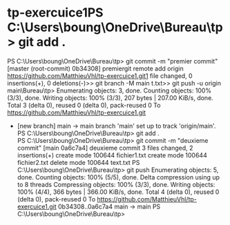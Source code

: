 # tp-exercuice1PS C:\Users\boung\OneDrive\Bureau\tp> git add .
PS C:\Users\boung\OneDrive\Bureau\tp> git commit -m "premier commit"
[master (root-commit) 0b34308] premiergit remote add origin https://github.com/MatthieuVhl/tp-exercuice1.git1 file changed, 0 insertions(+), 0 deletions(-)>>  git branch -M main t.txt>> git push -u origin main\Bureau\tp>
Enumerating objects: 3, done.
Counting objects: 100% (3/3), done.
Writing objects: 100% (3/3), 207 bytes | 207.00 KiB/s, done.
Total 3 (delta 0), reused 0 (delta 0), pack-reused 0
To https://github.com/MatthieuVhl/tp-exercuice1.git
 * [new branch]      main -> main
branch 'main' set up to track 'origin/main'.
PS C:\Users\boung\OneDrive\Bureau\tp> git add .  
PS C:\Users\boung\OneDrive\Bureau\tp> git commit -m "deuxieme commit" 
[main 0a6c7a4] deuxieme commit
 3 files changed, 2 insertions(+)
 create mode 100644 fichier1.txt
 create mode 100644 fichier2.txt
 delete mode 100644 text.txt
PS C:\Users\boung\OneDrive\Bureau\tp> git push
Enumerating objects: 5, done.
Counting objects: 100% (5/5), done.
Delta compression using up to 8 threads
Compressing objects: 100% (3/3), done.
Writing objects: 100% (4/4), 366 bytes | 366.00 KiB/s, done.
Total 4 (delta 0), reused 0 (delta 0), pack-reused 0
To https://github.com/MatthieuVhl/tp-exercuice1.git
   0b34308..0a6c7a4  main -> main
PS C:\Users\boung\OneDrive\Bureau\tp> 
